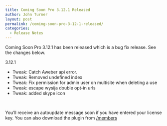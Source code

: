 ```yaml
---
title: Coming Soon Pro 3.12.1 Released
author: John Turner
layout: post
permalink: /coming-soon-pro-3-12-1-released/
categories:
  - Release Notes
---
```

Coming Soon Pro 3.12.1 has been released which is a bug fix release. See the changes below.

3.12.1

* Tweak: Catch Aweber api error.  
* Tweak: Removed undefined index  
* Tweak: Fix permission for admin user on multisite when deleting a use  
* Tweak: escape wysija double opt-in urls  
* Tweak: added skype icon

&nbsp;

You’ll receive an autoupdate message soon if you have entered your license key. You can also download the plugin from <a href="/members" target="_blank">/members</a>
